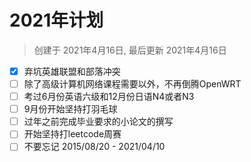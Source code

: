 # 2021年计划
> 创建于 2021年4月16日, 最后更新 2021年4月16日

- [x] 弃坑英雄联盟和部落冲突
- [ ] 除了高级计算机网络课程需要以外，不再倒腾OpenWRT
- [ ] 考过6月份英语六级和12月份日语N4或者N3
- [ ] 9月份开始坚持打羽毛球
- [ ] 过年之前完成毕业要求的小论文的撰写
- [ ] 开始坚持打leetcode周赛
- [ ] 不要忘记 2015/08/20 - 2021/04/10
